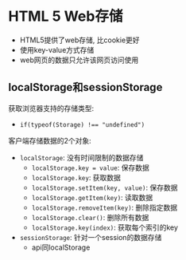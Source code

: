 # HTML 5 Web存储

* HTML5提供了web存储, 比cookie更好
* 使用key-value方式存储
* web网页的数据只允许该网页访问使用


## localStorage和sessionStorage

获取浏览器支持的存储类型:
* `if(typeof(Storage) !== "undefined")`

客户端存储数据的2个对象:
* `localStorage`: 没有时间限制的数据存储
    - `localStorage.key = value`: 保存数据
    - `localStorage.key`: 获取数据
    - `localStorage.setItem(key, value)`: 保存数据
    - `localStorage.getItem(key)`: 读取数据
    - `localStorage.removeItem(key)`: 删除指定数据
    - `localStorage.clear()`: 删除所有数据
    - `localStorage.key(index)`: 获取每个索引的key
* `sessionStorage`: 针对一个session的数据存储
    - api同localStorage

